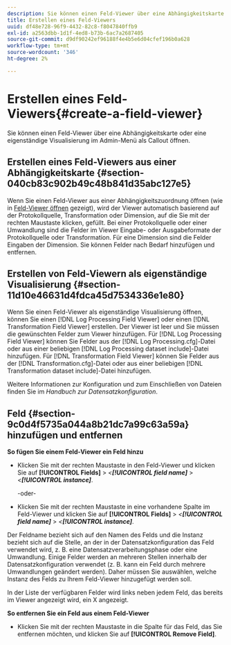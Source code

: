 ```yaml
---
description: Sie können einen Feld-Viewer über eine Abhängigkeitskarte oder eine eigenständige Visualisierung im Admin-Menü als Callout öffnen.
title: Erstellen eines Feld-Viewers
uuid: df48e728-96f9-4432-82c8-f8047840ffb9
exl-id: a2563dbb-1d1f-4ed8-b73b-6ac7a2687405
source-git-commit: d9df90242ef96188f4e4b5e6d04cfef196b0a628
workflow-type: tm+mt
source-wordcount: '346'
ht-degree: 2%

---
```


# Erstellen eines Feld-Viewers{#create-a-field-viewer}

Sie können einen Feld-Viewer über eine Abhängigkeitskarte oder eine eigenständige Visualisierung im Admin-Menü als Callout öffnen.

## Erstellen eines Feld-Viewers aus einer Abhängigkeitskarte {#section-040cb83c902b49c48b841d35abc127e5}

Wenn Sie einen Feld-Viewer aus einer Abhängigkeitszuordnung öffnen (wie in [Feld-Viewer öffnen](../../../../../home/c-get-started/c-admin-intrf/c-dataset-mgrs/c-dep-maps/c-opn-field-vwrs.md#concept-0f0738ac50804a33818487222c337c27) gezeigt), wird der Viewer automatisch basierend auf der Protokollquelle, Transformation oder Dimension, auf die Sie mit der rechten Maustaste klicken, gefüllt. Bei einer Protokollquelle oder einer Umwandlung sind die Felder im Viewer Eingabe- oder Ausgabeformate der Protokollquelle oder Transformation. Für eine Dimension sind die Felder Eingaben der Dimension. Sie können Felder nach Bedarf hinzufügen und entfernen.

## Erstellen von Feld-Viewern als eigenständige Visualisierung {#section-11d10e46631d4fdca45d7534336e1e80}

Wenn Sie einen Feld-Viewer als eigenständige Visualisierung öffnen, können Sie einen [!DNL Log Processing Field Viewer] oder einen [!DNL Transformation Field Viewer] erstellen. Der Viewer ist leer und Sie müssen die gewünschten Felder zum Viewer hinzufügen. Für [!DNL Log Processing Field Viewer] können Sie Felder aus der [!DNL Log Processing.cfg]-Datei oder aus einer beliebigen [!DNL Log Processing dataset include]-Datei hinzufügen. Für [!DNL Transformation Field Viewer] können Sie Felder aus der [!DNL Transformation.cfg]-Datei oder aus einer beliebigen [!DNL Transformation dataset include]-Datei hinzufügen.

Weitere Informationen zur Konfiguration und zum Einschließen von Dateien finden Sie im *Handbuch zur Datensatzkonfiguration*.

## Feld {#section-9c0d4f5735a044a8b21dc7a99c63a59a} hinzufügen und entfernen

**So fügen Sie einem Feld-Viewer ein Feld hinzu**

* Klicken Sie mit der rechten Maustaste in den Feld-Viewer und klicken Sie auf **[!UICONTROL Fields]** > *&lt;**[!UICONTROL field name]*** > *&lt;**[!UICONTROL instance]***.

   -oder-

* Klicken Sie mit der rechten Maustaste in eine vorhandene Spalte im Feld-Viewer und klicken Sie auf **[!UICONTROL Fields]** > *&lt;**[!UICONTROL field name]*** > *&lt;**[!UICONTROL instance]***.

Der Feldname bezieht sich auf den Namen des Felds und die Instanz bezieht sich auf die Stelle, an der in der Datensatzkonfiguration das Feld verwendet wird, z. B. eine Datensatzverarbeitungsphase oder eine Umwandlung. Einige Felder werden an mehreren Stellen innerhalb der Datensatzkonfiguration verwendet (z. B. kann ein Feld durch mehrere Umwandlungen geändert werden). Daher müssen Sie auswählen, welche Instanz des Felds zu Ihrem Feld-Viewer hinzugefügt werden soll.

In der Liste der verfügbaren Felder wird links neben jedem Feld, das bereits im Viewer angezeigt wird, ein X angezeigt.

**So entfernen Sie ein Feld aus einem Feld-Viewer**

* Klicken Sie mit der rechten Maustaste in die Spalte für das Feld, das Sie entfernen möchten, und klicken Sie auf **[!UICONTROL Remove Field]**.
